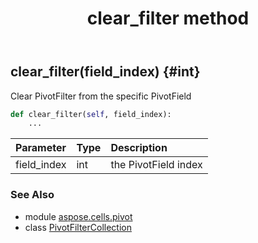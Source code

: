 ﻿---
title: clear_filter method
second_title: Aspose.Cells for Python via .NET API References
description: 
type: docs
weight: 40
url: /aspose.cells.pivot/pivotfiltercollection/clear_filter/
is_root: false
---

## clear_filter(field_index) {#int}

Clear PivotFilter from the specific PivotField



```python
def clear_filter(self, field_index):
    ...
```


| Parameter | Type | Description |
| :- | :- | :- |
| field_index | int | the PivotField index |



### See Also
* module [aspose.cells.pivot](../../)
* class [PivotFilterCollection](/cells/python-net/aspose.cells.pivot/pivotfiltercollection)
